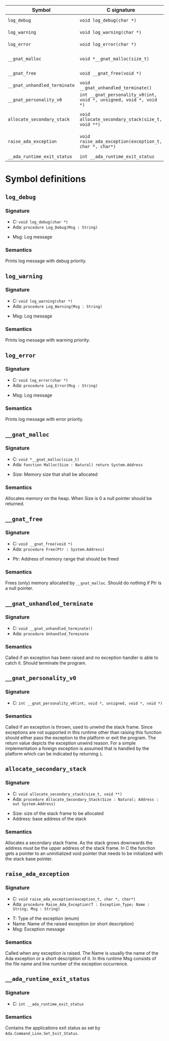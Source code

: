 | Symbol                             | C signature                                            | Ada signature                                                                                       |
|------------------------------------|--------------------------------------------------------|-----------------------------------------------------------------------------------------------------|
| `log_debug`                        | `void log_debug(char *)`                               | `procedure Log_Debug (Msg : String)`                                                                |
| `log_warning`                      | `void log_warning(char *)`                             | `procedure Log_Warning (Msg : String)`                                                              |
| `log_error`                        | `void log_error(char *)`                               | `procedure Log_Error (Msg : String)`                                                                |
| `__gnat_malloc`                    | `void *__gnat_malloc(size_t)`                          | `function Malloc (Size : Natural) return System.Address`                                            |
| `__gnat_free`                      | `void __gnat_free(void *)`                             | `procedure Free (Ptr : System.Address)`                                                             |
| `__gnat_unhandled_terminate`       | `void __gnat_unhandled_terminate()`                    | `procedure Unhandled_Terminate`                                                                     |
| `__gnat_personality_v0`            | `int __gnat_personality_v0(int, void *, unsigned, void *, void *)` | n/a |
| `allocate_secondary_stack`         | `void allocate_secondary_stack(size_t, void **)`       | `procedure Allocate_Secondary_Stack (Size : Natural; Address : out System.Address)` |
| `raise_ada_exception`              | `void raise_ada_exception(exception_t, char *, char*)` | `procedure Raise_Ada_Exception (T : Exception_Type; Name : String; Msg : String)`                   |
| `__ada_runtime_exit_status`        | `int __ada_runtime_exit_status`                        | n/a                                                                                                 |


# Symbol definitions

## `log_debug`

### Signature

 - C: `void log_debug(char *)`
 - Ada: `procedure Log_Debug(Msg : String)`

 * Msg: Log message

### Semantics

Prints log message with debug priority.

## `log_warning`

### Signature

 - C: `void log_warning(char *)`
 - Ada: `procedure Log_Warning(Msg : String)`

 * Msg: Log message

### Semantics

Prints log message with warning priority.

## `log_error`

### Signature

 - C: `void log_error(char *)`
 - Ada: `procedure Log_Error(Msg : String)`

 * Msg: Log message

### Semantics

Prints log message with error priority.

## `__gnat_malloc`

### Signature
 
 - C: `void *__gnat_malloc(size_t)`
 - Ada: `function Malloc(Size : Natural) return System.Address`

 * Size: Memory size that shall be allocated

### Semantics

Allocates memory on the heap. When Size is 0 a null pointer should be returned.

## `__gnat_free`

### Signature

 - C: `void __gnat_free(void *)`
 - Ada: `procedure Free(Ptr : System.Address)`

 * Ptr: Address of memory range that should be freed

### Semantics

Frees (only) memory allocated by `__gnat_malloc`. Should do nothing if Ptr is a null pointer.

## `__gnat_unhandled_terminate`

### Signature

 - C: `void __gnat_unhandled_terminate()`
 - Ada: `procedure Unhandled_Terminate`

### Semantics

Called if an exception has been raised and no exception handler is able to catch it. Should terminate the program.

## `__gnat_personality_v0`

### Signature

 - C: `int __gnat_personality_v0(int, void *, unsigned, void *, void *)`
 
### Semantics

Called if an exception is thrown, used to unwind the stack frame. Since exceptions are not supported in this runtime other than raising this function should either pass the exception to the platform or exit the program.
The return value depicts the exception unwind reason. For a simple implementation a foreign exception is assumed that is handled by the platform which can be indicated by returning `1`.

## `allocate_secondary_stack`

### Signature

 - C: `void allocate_secondary_stack(size_t, void **)`
 - Ada: `procedure Allocate_Secondary_Stack(Size : Natural; Address : out System.Address)`

 * Size: size of the stack frame to be allocated
 * Address: base address of the stack

### Semantics

Allocates a secondary stack frame. As the stack grows downwards the address must be the upper address of the stack frame. In C the function gets a pointer to an uninitialized void pointer that needs to be initialized with the stack base pointer.

## `raise_ada_exception`

### Signature

 - C: `void raise_ada_exception(exception_t, char *, char*)`
 - Ada: `procedure Raise_Ada_Exception(T : Exception_Type; Name : String; Msg : String)`

 * T: Type of the exception (enum)
 * Name: Name of the raised exception (or short description)
 * Msg: Exception message

### Semantics

Called when any exception is raised. The Name is usually the name of the Ada exception or a short description of it. In this runtime Msg consists of the file name and line number of the exception occurrence.

## `__ada_runtime_exit_status`

### Signature

 - C: `int __ada_runtime_exit_status`

### Semantics

Contains the applications exit status as set by
`Ada.Command_Line.Set_Exit_Status`.
